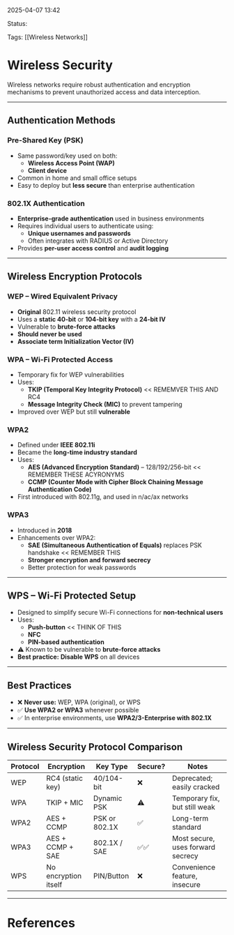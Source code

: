 2025-04-07 13:42

Status:

Tags: [[Wireless Networks]]

# Wireless Security

Wireless networks require robust authentication and encryption mechanisms to prevent unauthorized access and data interception.

---

## Authentication Methods

### Pre-Shared Key (PSK)

- Same password/key used on both:
  - **Wireless Access Point (WAP)**
  - **Client device**
- Common in home and small office setups
- Easy to deploy but **less secure** than enterprise authentication

### 802.1X Authentication

- **Enterprise-grade authentication** used in business environments
- Requires individual users to authenticate using:
  - **Unique usernames and passwords**
  - Often integrates with RADIUS or Active Directory
- Provides **per-user access control** and **audit logging**

---

## Wireless Encryption Protocols

### WEP – Wired Equivalent Privacy

- **Original** 802.11 wireless security protocol
- Uses a **static 40-bit** or **104-bit key** with a **24-bit IV**
- Vulnerable to **brute-force attacks**
- **Should never be used**
- **Associate term Initialization Vector (IV)**

### WPA – Wi-Fi Protected Access

- Temporary fix for WEP vulnerabilities
- Uses:
  - **TKIP (Temporal Key Integrity Protocol)** << REMEMVER THIS AND RC4
  - **Message Integrity Check (MIC)** to prevent tampering
- Improved over WEP but still **vulnerable**

### WPA2

- Defined under **IEEE 802.11i**
- Became the **long-time industry standard**
- Uses:
  - **AES (Advanced Encryption Standard)** – 128/192/256-bit << REMEMBER THESE ACYRONYMS
  - **CCMP (Counter Mode with Cipher Block Chaining Message Authentication Code)**
- First introduced with 802.11g, and used in n/ac/ax networks

### WPA3

- Introduced in **2018**
- Enhancements over WPA2:
  - **SAE (Simultaneous Authentication of Equals)** replaces PSK handshake << REMEMBER THIS
  - **Stronger encryption and forward secrecy**
  - Better protection for weak passwords

---

## WPS – Wi-Fi Protected Setup

- Designed to simplify secure Wi-Fi connections for **non-technical users**
- Uses:
  - **Push-button** << THINK OF THIS
  - **NFC**
  - **PIN-based authentication**
- ⚠️ Known to be vulnerable to **brute-force attacks**
- **Best practice:** **Disable WPS** on all devices

---

## Best Practices

- ❌ **Never use:** WEP, WPA (original), or WPS  
- ✅ **Use WPA2 or WPA3** whenever possible  
- ✅ In enterprise environments, use **WPA2/3-Enterprise with 802.1X**

---

## Wireless Security Protocol Comparison

| Protocol | Encryption         | Key Type      | Secure? | Notes                                |
|----------|--------------------|---------------|---------|--------------------------------------|
| WEP      | RC4 (static key)   | 40/104-bit    | ❌      | Deprecated; easily cracked           |
| WPA      | TKIP + MIC         | Dynamic PSK   | ⚠️      | Temporary fix, but still weak        |
| WPA2     | AES + CCMP         | PSK or 802.1X | ✅      | Long-term standard                   |
| WPA3     | AES + CCMP + SAE   | 802.1X / SAE  | ✅✅     | Most secure, uses forward secrecy    |
| WPS      | No encryption itself | PIN/Button  | ❌      | Convenience feature, insecure        |

---

# References
